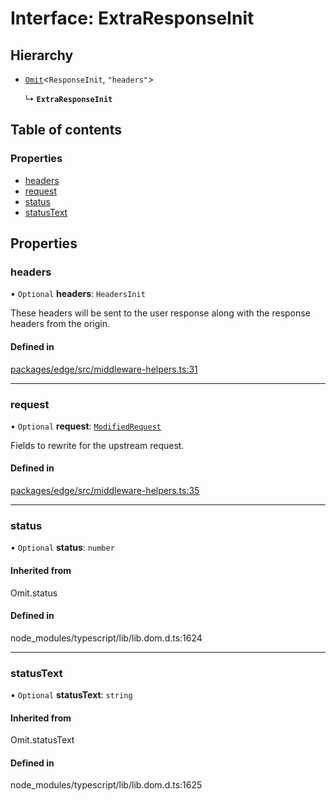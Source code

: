 # Interface: ExtraResponseInit

## Hierarchy

- [`Omit`](https://www.typescriptlang.org/docs/handbook/utility-types.html#omittype-keys)<`ResponseInit`, `"headers"`\>

  ↳ **`ExtraResponseInit`**

## Table of contents

### Properties

- [headers](ExtraResponseInit.md#headers)
- [request](ExtraResponseInit.md#request)
- [status](ExtraResponseInit.md#status)
- [statusText](ExtraResponseInit.md#statustext)

## Properties

### headers

• `Optional` **headers**: `HeadersInit`

These headers will be sent to the user response
along with the response headers from the origin.

#### Defined in

[packages/edge/src/middleware-helpers.ts:31](https://github.com/khulnasoft-lab/DevShip/blob/main/packages/edge/src/middleware-helpers.ts#L31)

---

### request

• `Optional` **request**: [`ModifiedRequest`](ModifiedRequest.md)

Fields to rewrite for the upstream request.

#### Defined in

[packages/edge/src/middleware-helpers.ts:35](https://github.com/khulnasoft-lab/DevShip/blob/main/packages/edge/src/middleware-helpers.ts#L35)

---

### status

• `Optional` **status**: `number`

#### Inherited from

Omit.status

#### Defined in

node_modules/typescript/lib/lib.dom.d.ts:1624

---

### statusText

• `Optional` **statusText**: `string`

#### Inherited from

Omit.statusText

#### Defined in

node_modules/typescript/lib/lib.dom.d.ts:1625
